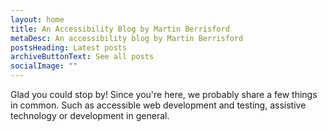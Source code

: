 ```yaml
---
layout: home
title: An Accessibility Blog by Martin Berrisford
metaDesc: An accessibility blog by Martin Berrisford
postsHeading: Latest posts
archiveButtonText: See all posts
socialImage: ""
---
```

Glad you could stop by! Since you're here, we probably share a few things in common. Such as accessible web development and testing, assistive technology or development in general.